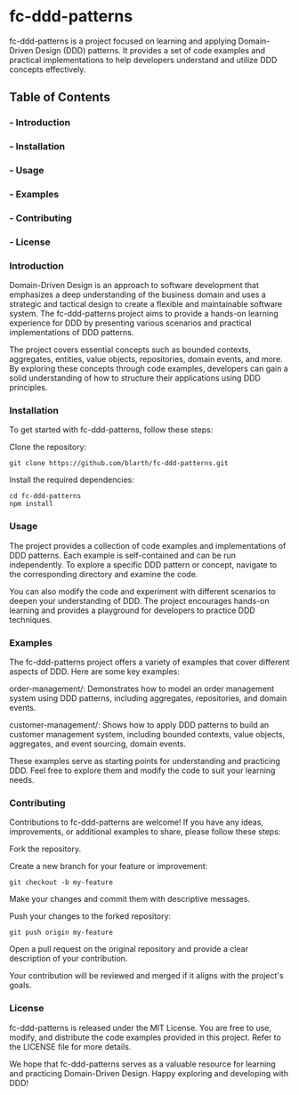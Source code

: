 # fc-ddd-patterns

fc-ddd-patterns is a project focused on learning and applying Domain-Driven Design (DDD) patterns. It provides a set of code examples and practical implementations to help developers understand and utilize DDD concepts effectively.

## Table of Contents
### - Introduction
### - Installation
### - Usage
### - Examples
### - Contributing
### - License


### Introduction
Domain-Driven Design is an approach to software development that emphasizes a deep understanding of the business domain and uses a strategic and tactical design to create a flexible and maintainable software system. The fc-ddd-patterns project aims to provide a hands-on learning experience for DDD by presenting various scenarios and practical implementations of DDD patterns.

The project covers essential concepts such as bounded contexts, aggregates, entities, value objects, repositories, domain events, and more. By exploring these concepts through code examples, developers can gain a solid understanding of how to structure their applications using DDD principles.

### Installation
To get started with fc-ddd-patterns, follow these steps:

Clone the repository:

```
git clone https://github.com/blarth/fc-ddd-patterns.git
```
Install the required dependencies:
```
cd fc-ddd-patterns
npm install
```


### Usage
The project provides a collection of code examples and implementations of DDD patterns. Each example is self-contained and can be run independently. To explore a specific DDD pattern or concept, navigate to the corresponding directory and examine the code.

You can also modify the code and experiment with different scenarios to deepen your understanding of DDD. The project encourages hands-on learning and provides a playground for developers to practice DDD techniques.

### Examples
The fc-ddd-patterns project offers a variety of examples that cover different aspects of DDD. Here are some key examples:

order-management/: Demonstrates how to model an order management system using DDD patterns, including aggregates, repositories, and domain events.

customer-management/: Shows how to apply DDD patterns to build an customer management system, including bounded contexts, value objects, aggregates, and event sourcing, domain events.

These examples serve as starting points for understanding and practicing DDD. Feel free to explore them and modify the code to suit your learning needs.

### Contributing
Contributions to fc-ddd-patterns are welcome! If you have any ideas, improvements, or additional examples to share, please follow these steps:

Fork the repository.

Create a new branch for your feature or improvement:

```
git checkout -b my-feature
```

Make your changes and commit them with descriptive messages.

Push your changes to the forked repository:

```
git push origin my-feature
```

Open a pull request on the original repository and provide a clear description of your contribution.

Your contribution will be reviewed and merged if it aligns with the project's goals.

### License
fc-ddd-patterns is released under the MIT License. You are free to use, modify, and distribute the code examples provided in this project. Refer to the LICENSE file for more details.

We hope that fc-ddd-patterns serves as a valuable resource for learning and practicing Domain-Driven Design. Happy exploring and developing with DDD!
